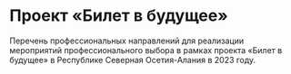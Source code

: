 # Проект «Билет в будущее»

Перечень профессиональных направлений для реализации мероприятий профессионального выбора
в рамках проекта «Билет в будущее» в Республике Северная Осетия-Алания в 2023 году.